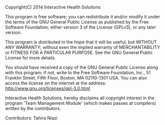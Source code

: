Copyright(C) 2014 Interactive Health Solutions

This program is free software; you can redistribute it and/or modify it under the terms of the GNU General Public License as published by the Free Software Foundation; either version 3 of the License (GPLv3), or any later version.

This program is distributed in the hope that it will be useful, but WITHOUT ANY WARRANTY; without even the implied warranty of MERCHANTABILITY or FITNESS FOR A PARTICULAR PURPOSE. See the GNU General Public License for more details.

You should have received a copy of the GNU General Public License along with this program; if not, write to the Free Software Foundation, Inc., 51 Franklin Street, Fifth Floor, Boston, MA 02110-1301 USA. You can also access the license on the internet at the address: http://www.gnu.org/licenses/gpl-3.0.html

Interactive Health Solutions, hereby disclaims all copyright interest in the program 'Team Management Module' (which makes passes at compilers) written by the contributors.

Contributors: Tahira Niazi